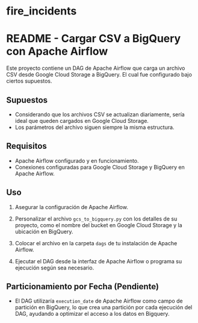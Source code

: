 # fire_incidents
# README - Cargar CSV a BigQuery con Apache Airflow

Este proyecto contiene un DAG de Apache Airflow que carga un archivo CSV desde Google Cloud Storage a BigQuery. El cual fue configurado bajo ciertos supuestos.

## Supuestos

- Considerando que los archivos CSV se actualizan diariamente, sería ideal que queden cargados en Google Cloud Storage.
- Los parámetros del archivo siguen siempre la misma estructura.

## Requisitos

- Apache Airflow configurado y en funcionamiento.
- Conexiones configuradas para Google Cloud Storage y BigQuery en Apache Airflow.

## Uso

1. Asegurar la configuración de Apache Airflow.

2. Personalizar el archivo `gcs_to_bigquery.py` con los detalles de su proyecto, como el nombre del bucket en Google Cloud Storage y la ubicación en BigQuery.

3. Colocar el archivo en la carpeta `dags` de tu instalación de Apache Airflow.

4. Ejecutar el DAG desde la interfaz de Apache Airflow o programa su ejecución según sea necesario.

## Particionamiento por Fecha (Pendiente)

- El DAG utilizaría `execution_date` de Apache Airflow como campo de partición en BigQuery, lo que crea una partición por cada ejecución del DAG, ayudando a optimizar el acceso a los datos en Bigquery.
